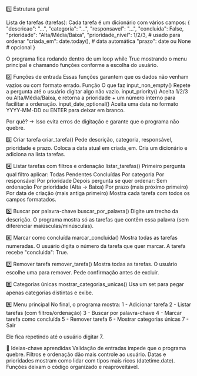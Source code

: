 1️⃣ Estrutura geral

Lista de tarefas (tarefas):
Cada tarefa é um dicionário com vários campos:
{
    "descricao": "...",
    "categoria": "...",
    "responsavel": "...",
    "concluida": False,
    "prioridade": "Alta/Média/Baixa",
    "prioridade_nivel": 1/2/3,   # usado para ordenar
    "criada_em": date.today(),   # data automática
    "prazo": date ou None        # opcional
}

O programa fica rodando dentro de um loop while True mostrando o menu principal e chamando funções conforme a escolha do usuário.

2️⃣ Funções de entrada
Essas funções garantem que os dados não venham vazios ou com formato errado.
Função	O que faz
input_non_empty()	Repete a pergunta até o usuário digitar algo não vazio.
input_priority()	Aceita 1/2/3 ou Alta/Média/Baixa, e retorna a prioridade + um número interno para facilitar a ordenação.
input_date_optional()	Aceita uma data no formato YYYY-MM-DD ou ENTER para deixar em branco.

Por quê? → Isso evita erros de digitação e garante que o programa não quebre.

3️⃣ Criar tarefa
criar_tarefa()
Pede descrição, categoria, responsável, prioridade e prazo.
Coloca a data atual em criada_em.
Cria um dicionário e adiciona na lista tarefas.

4️⃣ Listar tarefas com filtros e ordenação
listar_tarefas()
Primeiro pergunta qual filtro aplicar:
Todas
Pendentes
Concluídas
Por categoria
Por responsável
Por prioridade
Depois pergunta se quer ordenar:
Sem ordenação
Por prioridade (Alta → Baixa)
Por prazo (mais próximo primeiro)
Por data de criação (mais antiga primeiro)
Mostra cada tarefa com todos os campos formatados.

5️⃣ Buscar por palavra-chave
buscar_por_palavra()
Digite um trecho da descrição.
O programa mostra só as tarefas que contêm essa palavra (sem diferenciar maiúsculas/minúsculas).

6️⃣ Marcar como concluída
marcar_concluida()
Mostra todas as tarefas numeradas.
O usuário digita o número da tarefa que quer marcar.
A tarefa recebe "concluida": True.

7️⃣ Remover tarefa
remover_tarefa()
Mostra todas as tarefas.
O usuário escolhe uma para remover.
Pede confirmação antes de excluir.

8️⃣ Categorias únicas
mostrar_categorias_unicas()
Usa um set para pegar apenas categorias distintas e exibe.

9️⃣ Menu principal
No final, o programa mostra:
1 - Adicionar tarefa
2 - Listar tarefas (com filtros/ordenação)
3 - Buscar por palavra-chave
4 - Marcar tarefa como concluída
5 - Remover tarefa
6 - Mostrar categorias únicas
7 - Sair

Ele fica repetindo até o usuário digitar 7.

🔑 Ideias-chave aprendidas
Validação de entradas impede que o programa quebre.
Filtros e ordenação dão mais controle ao usuário.
Datas e prioridades mostram como lidar com tipos mais ricos (datetime.date).
Funções deixam o código organizado e reaproveitável.